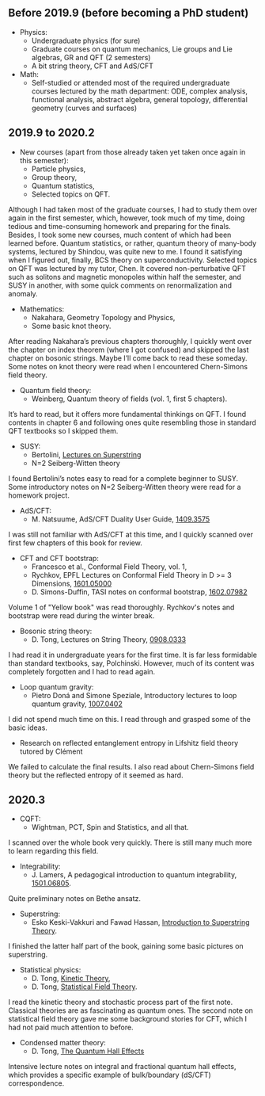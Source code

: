 
## Before 2019.9 (before becoming a PhD student)

* Physics:
  * Undergraduate physics (for sure)
  * Graduate courses on quantum mechanics, Lie groups and Lie algebras, GR and QFT (2 semesters)
  * A bit string theory, CFT and AdS/CFT
* Math:
  * Self-studied or attended most of the required undergraduate courses lectured by the math department: ODE, complex analysis, functional analysis, abstract algebra, general topology, differential geometry (curves and surfaces)



## 2019.9 to 2020.2

* New courses (apart from those already taken yet taken once again in this semester):
  * Particle physics,
  * Group theory,
  * Quantum statistics, 
  * Selected topics on QFT.

Although I had taken most of the graduate courses, I had to study them over again in the first semester, which, however, took much of my time, doing tedious and time-consuming homework and preparing for the finals. Besides, I took some new courses, much content of which had been learned before. Quantum statistics, or rather, quantum theory of many-body systems, lectured by Shindou, was quite new to me. I found it satisfying when I figured out, finally, BCS theory on superconductivity. Selected topics on QFT was lectured by my tutor, Chen. It covered non-perturbative QFT such as solitons and magnetic monopoles within half the semester, and SUSY in another, with some quick comments on renormalization and anomaly.

* Mathematics:
  * Nakahara, Geometry Topology and Physics,
  * Some basic knot theory.

After reading Nakahara’s previous chapters thoroughly, I quickly went over the chapter on index theorem (where I got confused) and skipped the last chapter on bosonic strings. Maybe I’ll come back to read these someday. Some notes on knot theory were read when I encountered Chern-Simons field theory.

* Quantum field theory:
  * Weinberg, Quantum theory of fields (vol. 1, first 5 chapters).

It’s hard to read, but it offers more fundamental thinkings on QFT. I found contents in chapter 6 and following ones quite resembling those in standard QFT textbooks so I skipped them.

* SUSY:
  * Bertolini, [Lectures on Superstring](https://people.sissa.it/~bertmat/susycourse.pdf)
  * N=2 Seiberg-Witten theory

I found Bertolini’s notes easy to read for a complete beginner to SUSY. Some introductory notes on N=2 Seiberg-Witten theory were read for a homework project.

* AdS/CFT: 
  * M. Natsuume, AdS/CFT Duality User Guide, [1409.3575](https://arxiv.org/abs/1409.3575)

I was still not familiar with AdS/CFT at this time, and I quickly scanned over first few chapters of this book for review.

* CFT and CFT bootstrap: 
  * Francesco et al., Conformal Field Theory, vol. 1,
  * Rychkov, EPFL Lectures on Conformal Field Theory in D >= 3 Dimensions, [1601.05000](https://arxiv.org/abs/1601.05000)
  * D. Simons-Duffin, TASI notes on conformal bootstrap, [1602.07982](https://arxiv.org/abs/1602.07982)

Volume 1 of "Yellow book" was read thoroughly. Rychkov's notes and bootstrap were read during the winter break.

* Bosonic string theory: 
  * D. Tong, Lectures on String Theory, [0908.0333](https://arxiv.org/abs/0908.0333)

I had read it in undergraduate years for the first time. It is far less formidable than standard textbooks, say, Polchinski. However, much of its content was completely forgotten and I had to read again.

* Loop quantum gravity:
  * Pietro Doná and Simone Speziale, Introductory lectures to loop quantum gravity, [1007.0402](https://arxiv.org/abs/1007.0402)

I did not spend much time on this. I read through and grasped some of the basic ideas.

* Research on reflected entanglement entropy in Lifshitz field theory tutored by Clément

We failed to calculate the final results. I also read about Chern-Simons field theory but the reflected entropy of it seemed as hard.


## 2020.3
* CQFT:
  * Wightman, PCT, Spin and Statistics, and all that.

I scanned over the whole book very quickly. There is still many much more to learn regarding this field.

* Integrability:
  * J. Lamers, A pedagogical introduction to quantum integrability, [1501.06805](https://arxiv.org/abs/1501.06805).

Quite preliminary notes on Bethe ansatz.

* Superstring:
  * Esko Keski-Vakkuri and Fawad Hassan, [Introduction to Superstring Theory](http://www.courses.physics.helsinki.fi/teor/saie/saikeet050520.pdf).

I finished the latter half part of the book, gaining some basic pictures on superstring.

* Statistical physics:
  * D. Tong, [Kinetic Theory](http://www.damtp.cam.ac.uk/user/tong/kinetic.html),
  * D. Tong, [Statistical Field Theory](http://www.damtp.cam.ac.uk/user/tong/sft.html).

I read the kinetic theory and stochastic process part of the first note. Classical theories are as fascinating as quantum ones. The second note on statistical field theory gave me some background stories for CFT, which I had not paid much attention to before.

* Condensed matter theory:
  * D. Tong, [The Quantum Hall Effects](https://www.damtp.cam.ac.uk/user/tong/qhe.html)

Intensive lecture notes on integral and fractional quantum hall effects, which provides a specific example of bulk/boundary (dS/CFT) correspondence. 







